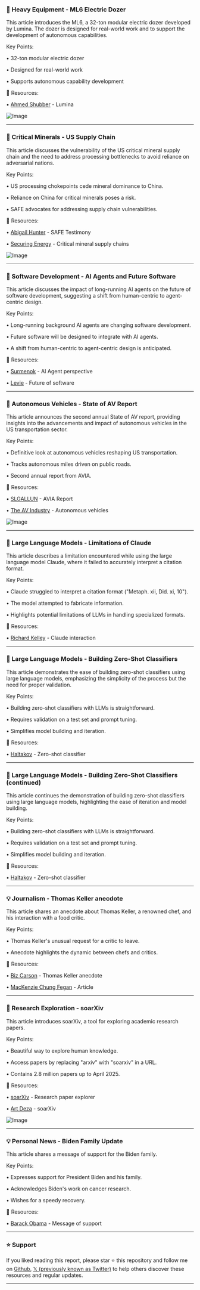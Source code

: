 ### 🤖 Heavy Equipment - ML6 Electric Dozer

This article introduces the ML6, a 32-ton modular electric dozer developed by Lumina.  The dozer is designed for real-world work and to support the development of autonomous capabilities.


Key Points:

• 32-ton modular electric dozer

• Designed for real-world work

• Supports autonomous capability development


🔗 Resources:

• [Ahmed Shubber](https://x.com/ahmedshubber25) - Lumina


![Image](https://pbs.twimg.com/amplify_video_thumb/1925204623830499328/img/D0-PLyRMcQghm0Nq.jpg)


---

### 🤖 Critical Minerals - US Supply Chain

This article discusses the vulnerability of the US critical mineral supply chain and the need to address processing bottlenecks to avoid reliance on adversarial nations.


Key Points:

• US processing chokepoints cede mineral dominance to China.

• Reliance on China for critical minerals poses a risk.

• SAFE advocates for addressing supply chain vulnerabilities.


🔗 Resources:

• [Abigail Hunter](https://x.com/averyaash) - SAFE Testimony

• [Securing Energy](https://x.com/Securing_Energy) - Critical mineral supply chains


![Image](https://pbs.twimg.com/media/Grek2vBWkAEMNsJ?format=jpg&name=small)


---

### 🤖 Software Development - AI Agents and Future Software

This article discusses the impact of long-running AI agents on the future of software development, suggesting a shift from human-centric to agent-centric design.


Key Points:

• Long-running background AI agents are changing software development.

• Future software will be designed to integrate with AI agents.

• A shift from human-centric to agent-centric design is anticipated.


🔗 Resources:

• [Surmenok](https://x.com/surmenok) - AI Agent perspective

• [Levie](https://x.com/levie) - Future of software


---

### 🚀 Autonomous Vehicles - State of AV Report

This article announces the second annual State of AV report, providing insights into the advancements and impact of autonomous vehicles in the US transportation sector.


Key Points:

• Definitive look at autonomous vehicles reshaping US transportation.

• Tracks autonomous miles driven on public roads.

• Second annual report from AVIA.


🔗 Resources:

• [SLGALLUN](https://x.com/SLGALLUN) - AVIA Report

• [The AV Industry](https://x.com/theavindustry) - Autonomous vehicles


![Image](https://pbs.twimg.com/media/GrVQEzUXAAA6a4W?format=jpg&name=small)


---

### 🤖 Large Language Models - Limitations of Claude

This article describes a limitation encountered while using the large language model Claude, where it failed to accurately interpret a citation format.


Key Points:

• Claude struggled to interpret a citation format ("Metaph. xii, Did. xi, 10").

• The model attempted to fabricate information.

• Highlights potential limitations of LLMs in handling specialized formats.


🔗 Resources:

• [Richard Kelley](https://x.com/richardkelley) - Claude interaction


---

### 🤖 Large Language Models - Building Zero-Shot Classifiers

This article demonstrates the ease of building zero-shot classifiers using large language models, emphasizing the simplicity of the process but the need for proper validation.


Key Points:

• Building zero-shot classifiers with LLMs is straightforward.

• Requires validation on a test set and prompt tuning.

• Simplifies model building and iteration.


🔗 Resources:

• [Haltakov](https://x.com/haltakov) - Zero-shot classifier


---

### 🤖 Large Language Models - Building Zero-Shot Classifiers (continued)

This article continues the demonstration of building zero-shot classifiers using large language models, highlighting the ease of iteration and model building.


Key Points:

• Building zero-shot classifiers with LLMs is straightforward.

• Requires validation on a test set and prompt tuning.

• Simplifies model building and iteration.


🔗 Resources:

• [Haltakov](https://x.com/haltakov) - Zero-shot classifier


---

### 💡  Journalism - Thomas Keller anecdote

This article shares an anecdote about Thomas Keller, a renowned chef, and his interaction with a food critic.


Key Points:

• Thomas Keller's unusual request for a critic to leave.

• Anecdote highlights the dynamic between chefs and critics.


🔗 Resources:

• [Biz Carson](https://x.com/bizcarson) - Thomas Keller anecdote

• [MacKenzie Chung Fegan](https://t.co/CTcH57K8ou) - Article


---

### 🚀 Research Exploration - soarXiv

This article introduces soarXiv, a tool for exploring academic research papers.


Key Points:

• Beautiful way to explore human knowledge.

• Access papers by replacing "arxiv" with "soarxiv" in a URL.

• Contains 2.8 million papers up to April 2025.


🔗 Resources:

• [soarXiv](soarxiv.org) - Research paper explorer

• [Art Deza](https://x.com/ArtDeza) - soarXiv


![Image](https://pbs.twimg.com/amplify_video_thumb/1924130397312475136/img/e77gYHOLOFaKUI8J.jpg)


---

### 💡  Personal News - Biden Family Update

This article shares a message of support for the Biden family.


Key Points:

• Expresses support for President Biden and his family.

• Acknowledges Biden's work on cancer research.

• Wishes for a speedy recovery.


🔗 Resources:

• [Barack Obama](https://x.com/BarackObama) - Message of support


---

### ⭐️ Support

If you liked reading this report, please star ⭐️ this repository and follow me on [Github](https://github.com/Drix10), [𝕏 (previously known as Twitter)](https://x.com/DRIX_10_) to help others discover these resources and regular updates.

---